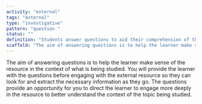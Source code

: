 ```yaml
---
activity: "external"
tags: "external"
type: "investigative"
pattern: "question "
status: ""
definition: "Students answer questions to aid their comprehension of the resource."
scaffold: "The aim of answering questions is to help the learner make sense of the resource in the context of what is being studied. You will provide the learner with the questions before engaging with the external resource so they can look for and extract the necessary information as they go. The questions provide an opportunity for you to direct the learner to engage more deeply in the resource to better understand the context of the topic being studied."
---
```


The aim of answering questions is to help the learner make sense of the resource in the context of what is being studied. You will provide the learner with the questions before engaging with the external resource so they can look for and extract the necessary information as they go. The questions provide an opportunity for you to direct the learner to engage more deeply in the resource to better understand the context of the topic being studied.
